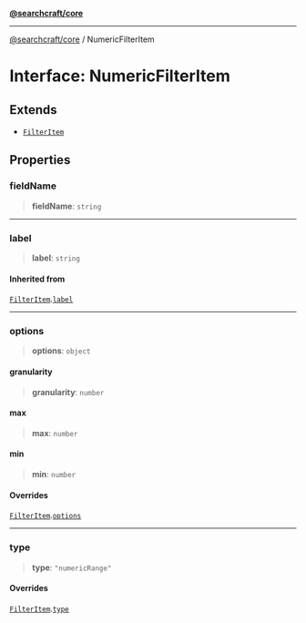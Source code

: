 [**@searchcraft/core**](/reference/sdk/core/README.md)

***

[@searchcraft/core](/reference/sdk/core/globals.md) / NumericFilterItem

# Interface: NumericFilterItem

## Extends

- [`FilterItem`](/reference/sdk/core/interfaces/FilterItem.md)

## Properties

### fieldName

> **fieldName**: `string`

***

### label

> **label**: `string`

#### Inherited from

[`FilterItem`](/reference/sdk/core/interfaces/FilterItem.md).[`label`](/reference/sdk/core/interfaces/FilterItem.md#label)

***

### options

> **options**: `object`

#### granularity

> **granularity**: `number`

#### max

> **max**: `number`

#### min

> **min**: `number`

#### Overrides

[`FilterItem`](/reference/sdk/core/interfaces/FilterItem.md).[`options`](/reference/sdk/core/interfaces/FilterItem.md#options)

***

### type

> **type**: `"numericRange"`

#### Overrides

[`FilterItem`](/reference/sdk/core/interfaces/FilterItem.md).[`type`](/reference/sdk/core/interfaces/FilterItem.md#type)
